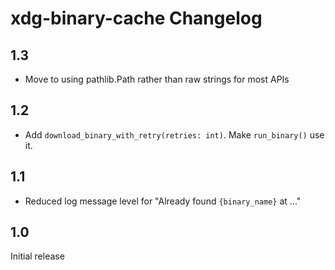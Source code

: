 # xdg-binary-cache Changelog

## 1.3

* Move to using pathlib.Path rather than raw strings for most APIs

## 1.2

* Add `download_binary_with_retry(retries: int)`. Make `run_binary()` use it.

## 1.1

* Reduced log message level for "Already found `{binary_name}` at ..."

## 1.0

Initial release
